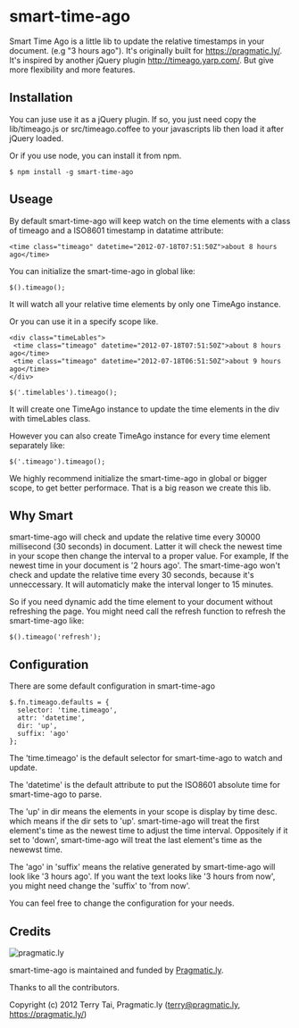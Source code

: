 smart-time-ago
======================

Smart Time Ago is a little lib to update the relative timestamps in your document. (e.g "3 hours ago").
It's originally built for https://pragmatic.ly/. 
It's inspired by another jQuery plugin http://timeago.yarp.com/. But give more flexibility and more features.

Installation
------------

You can juse use it as a jQuery plugin. 
If so, you just need copy the lib/timeago.js or src/timeago.coffee to your javascripts lib then load it after jQuery loaded.

Or if you use node, you can install it from npm.
  
    $ npm install -g smart-time-ago
  
Useage
------------

By default smart-time-ago will keep watch on the time elements with a class of timeago and a ISO8601 timestamp in datatime attribute:

    <time class="timeago" datetime="2012-07-18T07:51:50Z">about 8 hours ago</time>
    
You can initialize the smart-time-ago in global like:

    $().timeago();
    
It will watch all your relative time elements by only one TimeAgo instance.

Or you can use it in a specify scope like.
   
    <div class="timeLables">
     <time class="timeago" datetime="2012-07-18T07:51:50Z">about 8 hours ago</time>
     <time class="timeago" datetime="2012-07-18T06:51:50Z">about 9 hours ago</time>
    </div>
    
    $('.timelables').timeago();
 
It will create one TimeAgo instance to update the time elements in the div with timeLables class.

However you can also create TimeAgo instance for every time element separately like:

    $('.timeago').timeago();
    

We highly recommend initialize the smart-time-ago in global or bigger scope, to get better performace. That is a big reason we create this lib.

Why Smart
-------------


smart-time-ago will check and update the relative time every 30000 millisecond (30 seconds) in document. Latter it will check the newest time in your scope then change the interval to a proper value. For example, If the newest time in your document is '2 hours ago'. The smart-time-ago won't check and update the relative time every 30 seconds, because it's unneccessary. It will automaticly make the interval longer to 15 minutes.

So if you need dynamic add the time element to your document without refreshing the page. You might need call the refresh function to refresh the smart-time-ago like:

    $().timeago('refresh');
    
    
Configuration
--------------

There are some default configuration in smart-time-ago

    $.fn.timeago.defaults = {
      selector: 'time.timeago',
      attr: 'datetime',
      dir: 'up',
      suffix: 'ago'
    };
    
The 'time.timeago' is the default selector for smart-time-ago to watch and update.

The 'datetime' is the default attribute to put the ISO8601 absolute time for smart-time-ago to parse.

The 'up' in dir means the elements in your scope is display by time desc. which means if the dir sets to 'up'. smart-time-ago will treat the first element's time as the newest time to adjust the time interval. Oppositely if it set to 'down', smart-time-ago will treat the last element's time as the newewst time.


The 'ago' in 'suffix' means the relative generated by smart-time-ago will look like '3 hours ago'.
If you want the text looks like '3 hours from now', you might need change the 'suffix' to 'from now'.

You can feel free to change the configuration for your needs.

Credits
-------

![pragmatic.ly](https://pragmatic.ly/assets/vlogo.png)

smart-time-ago is maintained and funded by [Pragmatic.ly](https://pragmatic.ly/ "Pragmatic.ly").

Thanks to all the contributors.

Copyright (c) 2012 Terry Tai, Pragmatic.ly (terry@pragmatic.ly, https://pragmatic.ly/)

